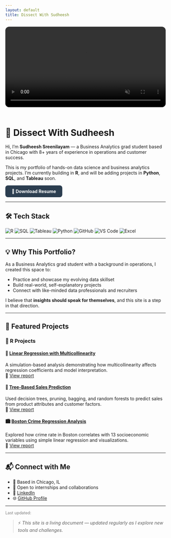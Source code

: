 ```yaml
---
layout: default
title: Dissect With Sudheesh
---
```


<video autoplay loop muted playsinline width="100%" style="border-radius: 12px; margin-bottom: 1.5rem;">
  <source src="./assets/sudheesh-banner.mp4" type="video/mp4">
  Your browser does not support the video tag.
</video>

# 🧠 Dissect With Sudheesh

Hi, I’m **Sudheesh Sreenilayam** — a Business Analytics grad student based in Chicago with 8+ years of experience in operations and customer success.

This is my portfolio of hands-on data science and business analytics projects. I’m currently building in **R**, and will be adding projects in **Python**, **SQL**, and **Tableau** soon.

<p>
  <a href="./assets/Sudheesh_Sreenilayam_Resume.pdf" download style="display: inline-block; padding: 10px 20px; background-color: #2c3e50; color: white; text-decoration: none; border-radius: 8px; font-weight: bold;">
    📄 Download Resume
  </a>
</p>

---

## 🛠 Tech Stack

<p align="left">
  <img src="https://img.shields.io/badge/R-276DC3?style=for-the-badge&logo=R&logoColor=white" alt="R">
  <img src="https://img.shields.io/badge/SQL-4479A1?style=for-the-badge&logo=MySQL&logoColor=white" alt="SQL">
  <img src="https://img.shields.io/badge/Tableau-E97627?style=for-the-badge&logo=Tableau&logoColor=white" alt="Tableau">
  <img src="https://img.shields.io/badge/Python-3776AB?style=for-the-badge&logo=python&logoColor=white" alt="Python">
  <img src="https://img.shields.io/badge/GitHub-181717?style=for-the-badge&logo=github&logoColor=white" alt="GitHub">
  <img src="https://img.shields.io/badge/VS_Code-007ACC?style=for-the-badge&logo=visualstudiocode&logoColor=white" alt="VS Code">
  <img src="https://img.shields.io/badge/Excel-217346?style=for-the-badge&logo=microsoft-excel&logoColor=white" alt="Excel">
</p>

---

## 💡 Why This Portfolio?

As a Business Analytics grad student with a background in operations, I created this space to:

- Practice and showcase my evolving data skillset
- Build real-world, self-explanatory projects
- Connect with like-minded data professionals and recruiters

I believe that **insights should speak for themselves**, and this site is a step in that direction.

---

## 📁 Featured Projects

### 🔬 R Projects

#### 📘 [Linear Regression with Multicollinearity](./R-Projects/Linear-Regression-Multicollinearity-R/)
A simulation-based analysis demonstrating how multicollinearity affects regression coefficients and model interpretation.  
🔗 [View report](https://sudheeshsreenilayam.github.io/dissect-with-sudheesh/R-Projects/Linear-Regression-Multicollinearity-R/linear_regression_analysis.html)

#### 🌲 [Tree-Based Sales Prediction](./R-Projects/Tree-Based-Sales-Prediction-R/)
Used decision trees, pruning, bagging, and random forests to predict sales from product attributes and customer factors.  
🔗 [View report](https://sudheeshsreenilayam.github.io/dissect-with-sudheesh/R-Projects/Tree-Based-Sales-Prediction-R/tree_model_sales.html)

#### 🏙️ [Boston Crime Regression Analysis](./R-Projects/Boston-Crime-Regression-R/)
Explored how crime rate in Boston correlates with 13 socioeconomic variables using simple linear regression and visualizations.  
🔗 [View report](https://sudheeshsreenilayam.github.io/dissect-with-sudheesh/R-Projects/Boston-Crime-Regression-R/boston_crime_regression.html)

---

## 📬 Connect with Me

- 📍 Based in Chicago, IL  
- 💼 Open to internships and collaborations  
- 🔗 [LinkedIn](https://www.linkedin.com/in/ssudheesh)  
- 🌐 [GitHub Profile](https://github.com/Sudheeshsreenilayam)

---

<p style="font-size: 0.9em; color: gray;">
  Last updated: <script>document.write(new Date().toLocaleDateString());</script>
</p>

> ⚡ *This site is a living document — updated regularly as I explore new tools and challenges.*
